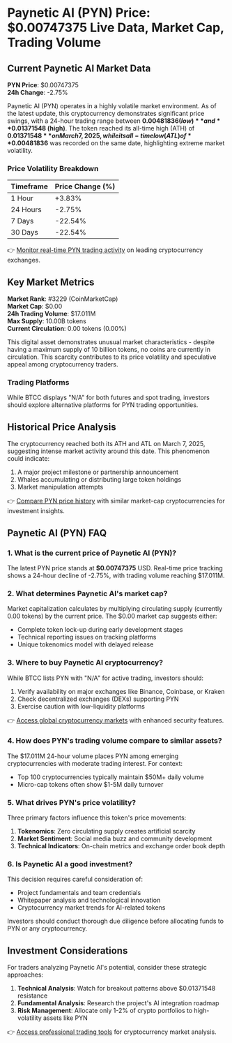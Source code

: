# Paynetic AI (PYN) Price: $0.00747375 Live Data, Market Cap, Trading Volume

## Current Paynetic AI Market Data  
**PYN Price**: $0.00747375  
**24h Change**: -2.75%  

Paynetic AI (PYN) operates in a highly volatile market environment. As of the latest update, this cryptocurrency demonstrates significant price swings, with a 24-hour trading range between **$0.00481836 (low)** and **$0.01371548 (high)**. The token reached its all-time high (ATH) of **$0.01371548** on March 7, 2025, while its all-time low (ATL) of **$0.00481836** was recorded on the same date, highlighting extreme market volatility.  

### Price Volatility Breakdown  
| Timeframe       | Price Change (%) |  
|-----------------|------------------|  
| 1 Hour          | +3.83%           |  
| 24 Hours        | -2.75%           |  
| 7 Days          | -22.54%          |  
| 30 Days         | -22.54%          |  

👉 [Monitor real-time PYN trading activity](https://bit.ly/okx-bonus) on leading cryptocurrency exchanges.  

## Key Market Metrics  
**Market Rank**: #3229 (CoinMarketCap)  
**Market Cap**: $0.00  
**24h Trading Volume**: $17.011M  
**Max Supply**: 10.00B tokens  
**Current Circulation**: 0.00 tokens (0.00%)  

This digital asset demonstrates unusual market characteristics - despite having a maximum supply of 10 billion tokens, no coins are currently in circulation. This scarcity contributes to its price volatility and speculative appeal among cryptocurrency traders.  

### Trading Platforms  
While BTCC displays "N/A" for both futures and spot trading, investors should explore alternative platforms for PYN trading opportunities.  

## Historical Price Analysis  
The cryptocurrency reached both its ATH and ATL on March 7, 2025, suggesting intense market activity around this date. This phenomenon could indicate:  
1. A major project milestone or partnership announcement  
2. Whales accumulating or distributing large token holdings  
3. Market manipulation attempts  

👉 [Compare PYN price history](https://bit.ly/okx-bonus) with similar market-cap cryptocurrencies for investment insights.  

## Paynetic AI (PYN) FAQ  

### 1. What is the current price of Paynetic AI (PYN)?  
The latest PYN price stands at **$0.00747375** USD. Real-time price tracking shows a 24-hour decline of -2.75%, with trading volume reaching $17.011M.  

### 2. What determines Paynetic AI's market cap?  
Market capitalization calculates by multiplying circulating supply (currently 0.00 tokens) by the current price. The $0.00 market cap suggests either:  
- Complete token lock-up during early development stages  
- Technical reporting issues on tracking platforms  
- Unique tokenomics model with delayed release  

### 3. Where to buy Paynetic AI cryptocurrency?  
While BTCC lists PYN with "N/A" for active trading, investors should:  
1. Verify availability on major exchanges like Binance, Coinbase, or Kraken  
2. Check decentralized exchanges (DEXs) supporting PYN  
3. Exercise caution with low-liquidity platforms  

👉 [Access global cryptocurrency markets](https://bit.ly/okx-bonus) with enhanced security features.  

### 4. How does PYN's trading volume compare to similar assets?  
The $17.011M 24-hour volume places PYN among emerging cryptocurrencies with moderate trading interest. For context:  
- Top 100 cryptocurrencies typically maintain $50M+ daily volume  
- Micro-cap tokens often show $1-5M daily turnover  

### 5. What drives PYN's price volatility?  
Three primary factors influence this token's price movements:  
1. **Tokenomics**: Zero circulating supply creates artificial scarcity  
2. **Market Sentiment**: Social media buzz and community development  
3. **Technical Indicators**: On-chain metrics and exchange order book depth  

### 6. Is Paynetic AI a good investment?  
This decision requires careful consideration of:  
- Project fundamentals and team credentials  
- Whitepaper analysis and technological innovation  
- Cryptocurrency market trends for AI-related tokens  

Investors should conduct thorough due diligence before allocating funds to PYN or any cryptocurrency.  

## Investment Considerations  
For traders analyzing Paynetic AI's potential, consider these strategic approaches:  
1. **Technical Analysis**: Watch for breakout patterns above $0.01371548 resistance  
2. **Fundamental Analysis**: Research the project's AI integration roadmap  
3. **Risk Management**: Allocate only 1-2% of crypto portfolios to high-volatility assets like PYN  

👉 [Access professional trading tools](https://bit.ly/okx-bonus) for cryptocurrency market analysis.  
